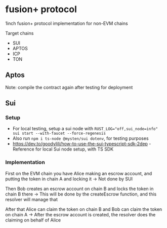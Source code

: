 # fusion+ protocol

1inch fusion+ protocol implementation for non-EVM chains

Target chains

- SUI
- APTOS
- ICP
- TON

## Aptos

Note: compile the contract again after testing for deployment


<!-- [
      109, 121,  95, 115, 101,  99, 114,
      101, 116,  95, 112,  97, 115, 115,
      119, 111, 114, 100,  95, 102, 111,
      114,  95, 115, 119,  97, 112,  95,
      116, 101, 115, 116
    ] -->


<!-- [
      109, 121,  95, 115, 101,  99, 114,
      101, 116,  95, 112,  97, 115, 115,
      119, 111, 114, 100,  95, 102, 111,
      114,  95, 115, 119,  97, 112,  95,
      116, 101, 115, 116
    ] -->

## Sui

### Setup

- For local testing, setup a sui node with `RUST_LOG="off,sui_node=info" sui start --with-faucet --force-regenesis`
- Also run `npm i ts-node @mysten/sui dotenv`, for testing purposes
- https://dev.to/goodylili/how-to-use-the-sui-typescript-sdk-2dep - Reference for local Sui node setup, with TS SDK

### Implementation
First on the EVM chain you have Alice making an escrow account, and putting the token in chain A and locking it
-> Not done by SUI 

Then Bob creates an escrow account on chain B and locks the token in chain B there
-> This will be done by the createEscrow function, and this resolver will manage that

After that Alice can claim the token on chain B and Bob can claim the token on chain A
-> After the escrow account is created, the resolver does the claiming on behalf of Alice